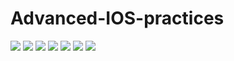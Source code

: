 # Advanced-IOS-practices
![](boxbounce.gif)
![](countdown.gif)
![](randomnumbers.gif)
![](randomnumbers_touch.gif)
![](moveboxesinclockanticlock.gif)
![](memorygame.gif)
![](growingboxes.gif)
